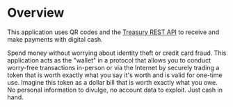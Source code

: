 Overview
========

This application uses QR codes and the [Treasury REST API] to receive and make payments with digital cash.

Spend money without worrying about identity theft or credit card fraud. This application acts as the 
"wallet" in a protocol that allows you to conduct worry-free transactions in-person or via the Internet 
by securely trading a token that is worth exactly what you say it's worth and is valid for one-time use. 
Imagine this token as a dollar bill that is worth exactly what you owe. No personal information to divulge, 
no account data to exploit. Just cash in hand.

[Treasury REST API]: https://sites.google.com/a/twuni.org/digital-currency/treasury/rest-api
[money.twuni.org]: https://money.twuni.org
